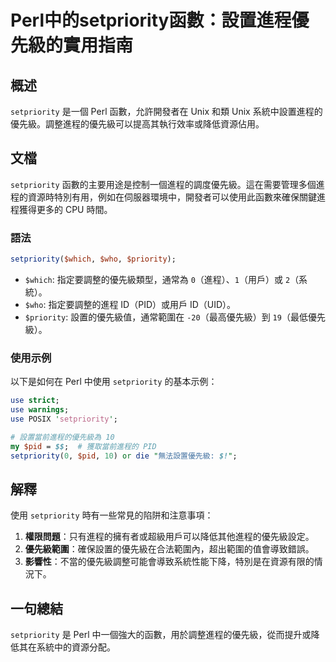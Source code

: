 <!--
Meta Description: # Perl中的setpriority函數：設置進程優先級的實用指南 ## 概述 `setpriority` 是一個 Perl 函數，允許開發者在 Unix 和類 Unix 系統中設置進程的優先級。調整進程的優先級可以提高其執行效率或降低資源佔用。 ## 文檔 `setpriority` 函數的主要...
Meta Keywords: setpriority, perl, pid, use, unix
-->

# Perl中的setpriority函數：設置進程優先級的實用指南

## 概述
`setpriority` 是一個 Perl 函數，允許開發者在 Unix 和類 Unix 系統中設置進程的優先級。調整進程的優先級可以提高其執行效率或降低資源佔用。

## 文檔
`setpriority` 函數的主要用途是控制一個進程的調度優先級。這在需要管理多個進程的資源時特別有用，例如在伺服器環境中，開發者可以使用此函數來確保關鍵進程獲得更多的 CPU 時間。

### 語法
```perl
setpriority($which, $who, $priority);
```

- `$which`: 指定要調整的優先級類型，通常為 `0`（進程）、`1`（用戶）或 `2`（系統）。
- `$who`: 指定要調整的進程 ID（PID）或用戶 ID（UID）。
- `$priority`: 設置的優先級值，通常範圍在 `-20`（最高優先級）到 `19`（最低優先級）。

### 使用示例
以下是如何在 Perl 中使用 `setpriority` 的基本示例：

```perl
use strict;
use warnings;
use POSIX 'setpriority';

# 設置當前進程的優先級為 10
my $pid = $$;  # 獲取當前進程的 PID
setpriority(0, $pid, 10) or die "無法設置優先級: $!";
```

## 解釋
使用 `setpriority` 時有一些常見的陷阱和注意事項：

1. **權限問題**：只有進程的擁有者或超級用戶可以降低其他進程的優先級設定。
2. **優先級範圍**：確保設置的優先級在合法範圍內，超出範圍的值會導致錯誤。
3. **影響性**：不當的優先級調整可能會導致系統性能下降，特別是在資源有限的情況下。

## 一句總結
`setpriority` 是 Perl 中一個強大的函數，用於調整進程的優先級，從而提升或降低其在系統中的資源分配。
